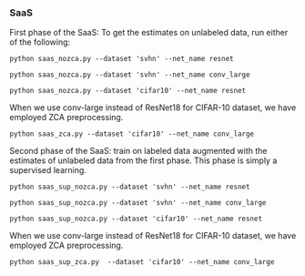### SaaS

First phase of the SaaS: To get the estimates on unlabeled data, run either of the following:

```python saas_nozca.py --dataset 'svhn' --net_name resnet ```

```python saas_nozca.py --dataset 'svhn' --net_name conv_large ```

```python saas_nozca.py --dataset 'cifar10' --net_name resnet ```

When we use conv-large instead of ResNet18 for CIFAR-10 dataset, we have employed ZCA preprocessing. 

```python saas_zca.py --dataset 'cifar10' --net_name conv_large ```

Second phase of the SaaS: train on labeled data augmented with the estimates of unlabeled data from the first phase. This phase is simply a supervised learning. 

```python saas_sup_nozca.py --dataset 'svhn' --net_name resnet```

```python saas_sup_nozca.py --dataset 'svhn' --net_name conv_large ```

```python saas_sup_nozca.py --dataset 'cifar10' --net_name resnet ```

When we use conv-large instead of ResNet18 for CIFAR-10 dataset, we have employed ZCA preprocessing. 

```python saas_sup_zca.py  --dataset 'cifar10' --net_name conv_large```
